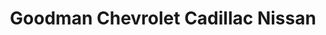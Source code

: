 ---
title: "Goodman Chevrolet Cadillac Nissan"
url: /glasgow/goodman-chevrolet-cadillac-nissan/
shop: Autohaus
---